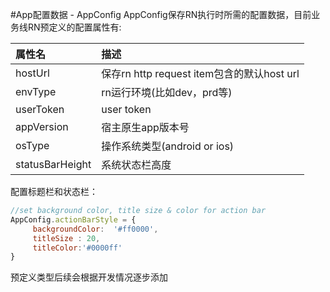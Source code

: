 #App配置数据 - AppConfig
AppConfig保存RN执行时所需的配置数据，目前业务线RN预定义的配置属性有:

属性名 | 描述
:- | :-
hostUrl|保存rn http request item包含的默认host url
envType|rn运行环境(比如dev，prd等)
userToken|user token
appVersion|宿主原生app版本号
osType|操作系统类型(android or ios)
statusBarHeight|系统状态栏高度

配置标题栏和状态栏：
```javascript
//set background color, title size & color for action bar
AppConfig.actionBarStyle = {
     backgroundColor:  '#ff0000',
     titleSize : 20,
     titleColor:'#0000ff'
}
```
预定义类型后续会根据开发情况逐步添加
